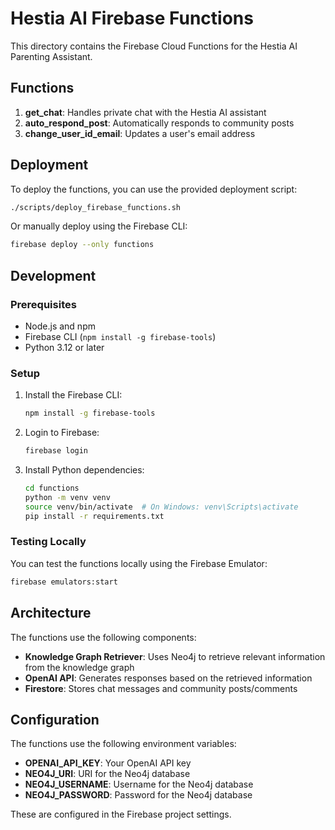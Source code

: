 # Hestia AI Firebase Functions

This directory contains the Firebase Cloud Functions for the Hestia AI Parenting Assistant.

## Functions

1. **get_chat**: Handles private chat with the Hestia AI assistant
2. **auto_respond_post**: Automatically responds to community posts
3. **change_user_id_email**: Updates a user's email address

## Deployment

To deploy the functions, you can use the provided deployment script:

```bash
./scripts/deploy_firebase_functions.sh
```

Or manually deploy using the Firebase CLI:

```bash
firebase deploy --only functions
```

## Development

### Prerequisites

- Node.js and npm
- Firebase CLI (`npm install -g firebase-tools`)
- Python 3.12 or later

### Setup

1. Install the Firebase CLI:
   ```bash
   npm install -g firebase-tools
   ```

2. Login to Firebase:
   ```bash
   firebase login
   ```

3. Install Python dependencies:
   ```bash
   cd functions
   python -m venv venv
   source venv/bin/activate  # On Windows: venv\Scripts\activate
   pip install -r requirements.txt
   ```

### Testing Locally

You can test the functions locally using the Firebase Emulator:

```bash
firebase emulators:start
```

## Architecture

The functions use the following components:

- **Knowledge Graph Retriever**: Uses Neo4j to retrieve relevant information from the knowledge graph
- **OpenAI API**: Generates responses based on the retrieved information
- **Firestore**: Stores chat messages and community posts/comments

## Configuration

The functions use the following environment variables:

- **OPENAI_API_KEY**: Your OpenAI API key
- **NEO4J_URI**: URI for the Neo4j database
- **NEO4J_USERNAME**: Username for the Neo4j database
- **NEO4J_PASSWORD**: Password for the Neo4j database

These are configured in the Firebase project settings.
